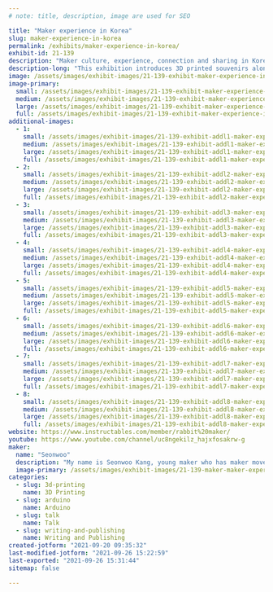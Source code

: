 ```yaml
---
# note: title, description, image are used for SEO

title: "Maker experience in Korea"
slug: maker-experience-in-korea
permalink: /exhibits/maker-experience-in-korea/
exhibit-id: 21-139
description: "Maker culture, experience, connection and sharing in Korea with books, videos and souvenirs"
description-long: "This exhibition introduces 3D printed souvenirs along with books and videos that summarize my activities at the Maker Faire every year in Korea since 2014. Through this, I think that you will be able to better understand the Korean maker culture and help to communicate with global makers. Korean maker videos and activities are translated into English. I plan to give maker souvenirs and materials made with 3D printing. These resources include an introduction to Korean maker culture and makerspaces, as well as DIY methods for more than 10 works that I have exhibited and worked with my family."
image: /assets/images/exhibit-images/21-139-exhibit-maker-experience-in-korea-img-2889-large.JPG
image-primary: 
  small: /assets/images/exhibit-images/21-139-exhibit-maker-experience-in-korea-img-2889-small.JPG
  medium: /assets/images/exhibit-images/21-139-exhibit-maker-experience-in-korea-img-2889-medium.JPG
  large: /assets/images/exhibit-images/21-139-exhibit-maker-experience-in-korea-img-2889-large.JPG
  full: /assets/images/exhibit-images/21-139-exhibit-maker-experience-in-korea-img-2889-full.JPG
additional-images: 
  - 1:
    small: /assets/images/exhibit-images/21-139-exhibit-addl1-maker-experience-in-korea-img-1310-small.JPG
    medium: /assets/images/exhibit-images/21-139-exhibit-addl1-maker-experience-in-korea-img-1310-medium.JPG
    large: /assets/images/exhibit-images/21-139-exhibit-addl1-maker-experience-in-korea-img-1310-large.JPG
    full: /assets/images/exhibit-images/21-139-exhibit-addl1-maker-experience-in-korea-img-1310-full.JPG
  - 2:
    small: /assets/images/exhibit-images/21-139-exhibit-addl2-maker-experience-in-korea-img-1346-small.JPG
    medium: /assets/images/exhibit-images/21-139-exhibit-addl2-maker-experience-in-korea-img-1346-medium.JPG
    large: /assets/images/exhibit-images/21-139-exhibit-addl2-maker-experience-in-korea-img-1346-large.JPG
    full: /assets/images/exhibit-images/21-139-exhibit-addl2-maker-experience-in-korea-img-1346-full.JPG
  - 3:
    small: /assets/images/exhibit-images/21-139-exhibit-addl3-maker-experience-in-korea-img-2888-small.JPG
    medium: /assets/images/exhibit-images/21-139-exhibit-addl3-maker-experience-in-korea-img-2888-medium.JPG
    large: /assets/images/exhibit-images/21-139-exhibit-addl3-maker-experience-in-korea-img-2888-large.JPG
    full: /assets/images/exhibit-images/21-139-exhibit-addl3-maker-experience-in-korea-img-2888-full.JPG
  - 4:
    small: /assets/images/exhibit-images/21-139-exhibit-addl4-maker-experience-in-korea-44-img-2889-3725-small.JPG
    medium: /assets/images/exhibit-images/21-139-exhibit-addl4-maker-experience-in-korea-44-img-2889-3725-medium.JPG
    large: /assets/images/exhibit-images/21-139-exhibit-addl4-maker-experience-in-korea-44-img-2889-3725-large.JPG
    full: /assets/images/exhibit-images/21-139-exhibit-addl4-maker-experience-in-korea-44-img-2889-3725-full.JPG
  - 5:
    small: /assets/images/exhibit-images/21-139-exhibit-addl5-maker-experience-in-korea-seoul-maker-faire-korea-small.PNG
    medium: /assets/images/exhibit-images/21-139-exhibit-addl5-maker-experience-in-korea-seoul-maker-faire-korea-medium.PNG
    large: /assets/images/exhibit-images/21-139-exhibit-addl5-maker-experience-in-korea-seoul-maker-faire-korea-large.PNG
    full: /assets/images/exhibit-images/21-139-exhibit-addl5-maker-experience-in-korea-seoul-maker-faire-korea-full.PNG
  - 6:
    small: /assets/images/exhibit-images/21-139-exhibit-addl6-maker-experience-in-korea-img-1336-small.JPG
    medium: /assets/images/exhibit-images/21-139-exhibit-addl6-maker-experience-in-korea-img-1336-medium.JPG
    large: /assets/images/exhibit-images/21-139-exhibit-addl6-maker-experience-in-korea-img-1336-large.JPG
    full: /assets/images/exhibit-images/21-139-exhibit-addl6-maker-experience-in-korea-img-1336-full.JPG
  - 7:
    small: /assets/images/exhibit-images/21-139-exhibit-addl7-maker-experience-in-korea-instructable-small.PNG
    medium: /assets/images/exhibit-images/21-139-exhibit-addl7-maker-experience-in-korea-instructable-medium.PNG
    large: /assets/images/exhibit-images/21-139-exhibit-addl7-maker-experience-in-korea-instructable-large.PNG
    full: /assets/images/exhibit-images/21-139-exhibit-addl7-maker-experience-in-korea-instructable-full.PNG
  - 8:
    small: /assets/images/exhibit-images/21-139-exhibit-addl8-maker-experience-in-korea-youtube-small.PNG
    medium: /assets/images/exhibit-images/21-139-exhibit-addl8-maker-experience-in-korea-youtube-medium.PNG
    large: /assets/images/exhibit-images/21-139-exhibit-addl8-maker-experience-in-korea-youtube-large.PNG
    full: /assets/images/exhibit-images/21-139-exhibit-addl8-maker-experience-in-korea-youtube-full.PNG
website: https://www.instructables.com/member/rabbit%20maker/
youtube: https://www.youtube.com/channel/uc8ngekilz_hajxfosakrw-g
maker: 
  name: "Seonwoo"
  description: "My name is Seonwoo Kang, young maker who has maker movement and fair experience from 6 years old in South Korea. I participated in the first maker fair in 2014 with my work with my parents. Currently I&#039;m 14 years old and a 9th grade student. I lived in Seoul, South Korea and I enjoy making something such as Toy, Game by using Design tools, 3D printer, soldering, Arduino, App inventor coding etc. When I make something, I used 3D printer, layer cut machine, CAD tools like Autocad, Tinkercad, 123D and Arduino. Also, I like to create contents by using Photoshop, Clip studio, Final cut."
  image-primary: /assets/images/exhibit-images/21-139-maker-maker-experience-in-korea-a2d0a5ea-6df1-4041-8360-30801e414be9-medium.jpg
categories: 
  - slug: 3d-printing
    name: 3D Printing
  - slug: arduino
    name: Arduino
  - slug: talk
    name: Talk
  - slug: writing-and-publishing
    name: Writing and Publishing
created-jotform: "2021-09-20 09:35:32"
last-modified-jotform: "2021-09-26 15:22:59"
last-exported: "2021-09-26 15:31:44"
sitemap: false

---
```

